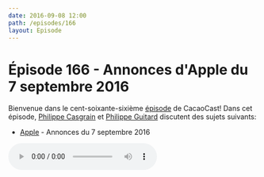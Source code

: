 ```yaml
---
date: 2016-09-08 12:00
path: /episodes/166
layout: Episode
---
```

# Épisode 166 - Annonces d'Apple du 7 septembre 2016
<p>Bienvenue dans le cent-soixante-sixième <a href="https://cacaocast.com/media/cacaocast_166.mp3" title="CacaoCast Episode 166">épisode</a> de CacaoCast! Dans cet épisode, <a href="http://www.twitter.com/philippec" title="Philippe Casgrain sur Twitter">Philippe Casgrain</a> et <a href="http://www.twitter.com/philippeguitard" title="Philippe Guitard sur Twitter">Philippe Guitard</a> discutent des sujets suivants:</p>
<ul><li><a href="http://www.apple.com/apple-events/september-2016" title="Apple">Apple</a> - Annonces du 7 septembre 2016</li>
</ul>
<p><audio controls><source src="https://cacaocast.com/media/cacaocast_166.mp3" type="audio/mpeg"><source src="https://cacaocast.com/media/cacaocast_166.mp3" type="audio/mp4">Votre navigateur ne supporte pas l'élément audio / Your browser does not support the audio element.</audio></p>
